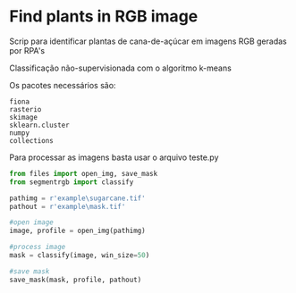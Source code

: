 # Find plants in RGB image

Scrip para identificar plantas de cana-de-açúcar em imagens RGB geradas por RPA's

Classificação não-supervisionada com o algoritmo k-means

Os pacotes necessários são:

```
fiona
rasterio
skimage
sklearn.cluster
numpy
collections
```

Para processar as imagens basta usar o arquivo teste.py

```python
from files import open_img, save_mask
from segmentrgb import classify

pathimg = r'example\sugarcane.tif'
pathout = r'example\mask.tif'

#open image
image, profile = open_img(pathimg)

#process image
mask = classify(image, win_size=50)

#save mask
save_mask(mask, profile, pathout)
```
